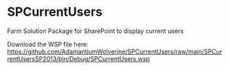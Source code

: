 # SPCurrentUsers
Farm Solution Package for SharePoint to display current users

Download the WSP file here:
https://github.com/AdamantiumWolverine/SPCurrentUsers/raw/main/SPCurrentUsersSP2013/bin/Debug/SPCurrentUsers.wsp



